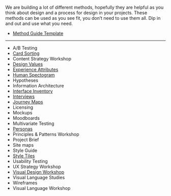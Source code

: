We are building a lot of different methods, hopefully they are helpful as you think about design and a process for design in your projects. These methods can be used as you see fit, you don’t need to use them all. Dip in and out and use what you need.


* [Method Guide Template](https://github.com/bocoup/opendesignkit/wiki/Method-Guide-Template)

---
* A/B Testing
* [Card Sorting](https://github.com/bocoup/opendesignkit/wiki/card-sorting)
* Content Strategy Workshop
* [Design Values](https://github.com/bocoup/opendesignkit/wiki/design-values)
* [Experience Attributes](https://github.com/bocoup/opendesignkit/wiki/experience-attributes)
* [Human Spectogram](https://github.com/bocoup/opendesignkit/wiki/human-spectrogram)
* Hypotheses
* Information Architecture
* [Interface Inventory](https://github.com/bocoup/opendesignkit/wiki/Interface-Inventory)
* [Interviews](https://github.com/bocoup/opendesignkit/wiki/Interviews)
* [Journey Maps](https://github.com/bocoup/opendesignkit/wiki/Journey-Maps)
* Licensing
* Mockups
* Moodboards
* Multivariate Testing
* [Personas](https://github.com/bocoup/opendesignkit/wiki/Personas)
* Principles & Patterns Workshop
* Project Brief
* Site maps
* Style Guide
* [Style Tiles](https://github.com/bocoup/opendesignkit/wiki/Style-Tiles)
* Usability Testing
* UX Strategy Workshop
* [Visual Design Workshop](https://github.com/bocoup/opendesignkit/wiki/Visual-Design-Workshop)
* Visual Language Studies
* Wireframes
* Visual Language Workshop
